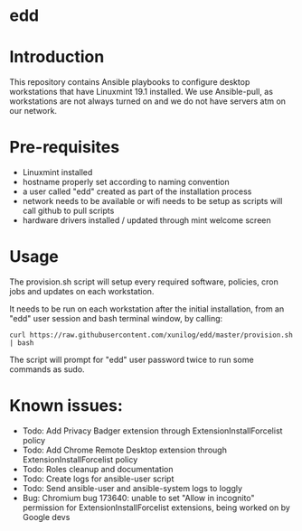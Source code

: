 # edd
Introduction
============
This repository contains Ansible playbooks to configure desktop workstations that have Linuxmint 19.1 installed. We use Ansible-pull, as workstations are not always turned on and we do not have servers atm on our network.  

Pre-requisites
==============
- Linuxmint installed
- hostname properly set according to naming convention
- a user called "edd" created as part of the installation process
- network needs to be available or wifi needs to be setup as scripts will call github to pull scripts
- hardware drivers installed / updated through mint welcome screen

Usage
=====
The provision.sh script will setup every required software, policies, cron jobs and updates on each workstation. 

It needs to be run on each workstation after the initial installation, from an "edd" user session and bash terminal window, by calling:

```
curl https://raw.githubusercontent.com/xunilog/edd/master/provision.sh | bash
```

The script will prompt for "edd" user password twice to run some commands as sudo. 

Known issues:
=============
- Todo: Add Privacy Badger extension through ExtensionInstallForcelist policy
- Todo: Add Chrome Remote Desktop extension through ExtensionInstallForcelist policy
- Todo: Roles cleanup and documentation
- Todo: Create logs for ansible-user script
- Todo: Send ansible-user and ansible-system logs to loggly
- Bug: Chromium bug 173640: unable to set "Allow in incognito" permission for ExtensionInstallForcelist extensions, being worked on by Google devs